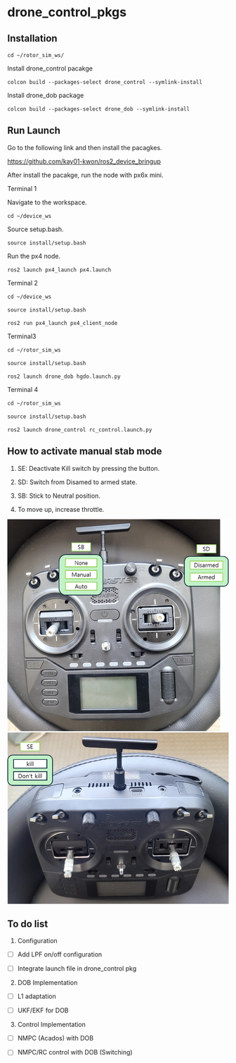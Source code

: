# drone_control_pkgs

## Installation

```
cd ~/rotor_sim_ws/
```
Install drone_control pacakge
```
colcon build --packages-select drone_control --symlink-install
```

Install drone_dob package
```
colcon build --packages-select drone_dob --symlink-install
```


## Run Launch

Go to the following link and then install the pacagkes.

https://github.com/kay01-kwon/ros2_device_bringup

After install the pacakge, run the node with px6x mini.

Terminal 1

Navigate to the workspace.
```
cd ~/device_ws 
```
Source setup.bash.
```
source install/setup.bash
```
Run the px4 node.
```
ros2 launch px4_launch px4.launch
```
Terminal 2
```
cd ~/device_ws
```

```
source install/setup.bash
```

```
ros2 run px4_launch px4_client_node
```

Terminal3
```
cd ~/rotor_sim_ws
```

```
source install/setup.bash
```

```
ros2 launch drone_dob hgdo.launch.py
```


Terminal 4
```
cd ~/rotor_sim_ws
```

```
source install/setup.bash
```

```
ros2 launch drone_control rc_control.launch.py
```

## How to activate manual stab mode

1. SE: Deactivate Kill switch by pressing the button.

2. SD: Switch from Disamed to armed state.

3. SB: Stick to Neutral position.

4. To move up, increase throttle.

<img src="drone_control/figures/Boxer1.png">

<img src="drone_control/figures/Boxer2.png">

## To do list

1. Configuration

- [ ] Add LPF on/off configuration

- [ ] Integrate launch file in drone_control pkg

2. DOB Implementation

- [ ] L1 adaptation 

- [ ] UKF/EKF for DOB

3. Control Implementation

- [ ] NMPC (Acados) with DOB

- [ ] NMPC/RC control with DOB (Switching)